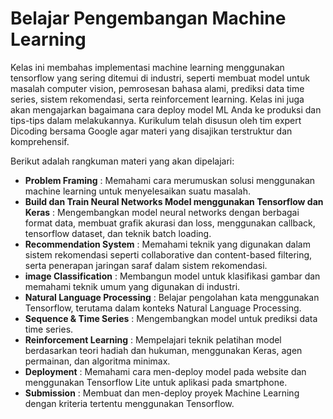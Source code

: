 # Belajar Pengembangan Machine Learning

Kelas ini membahas implementasi machine learning menggunakan tensorflow yang sering ditemui di industri, seperti membuat model untuk masalah computer vision, pemrosesan bahasa alami, prediksi data time series, sistem rekomendasi, serta reinforcement learning. Kelas ini juga akan mengajarkan bagaimana cara deploy model ML Anda ke produksi dan tips-tips dalam melakukannya. Kurikulum telah disusun oleh tim expert Dicoding bersama Google agar materi yang disajikan terstruktur dan komprehensif.

Berikut adalah rangkuman materi yang akan dipelajari:
-  **Problem Framing** : Memahami cara merumuskan solusi menggunakan machine learning untuk menyelesaikan suatu masalah.
-  **Build dan Train Neural Networks Model menggunakan Tensorflow dan Keras** : Mengembangkan model neural networks dengan berbagai format data, membuat grafik akurasi dan loss, menggunakan callback, tensorflow dataset, dan teknik batch loading.
-  **Recommendation System** : Memahami teknik yang digunakan dalam sistem rekomendasi seperti collaborative dan content-based filtering, serta penerapan jaringan saraf dalam sistem rekomendasi.
-  **image Classification** : Membangun model untuk klasifikasi gambar dan memahami teknik umum yang digunakan di industri.
-  **Natural Language Processing** : Belajar pengolahan kata menggunakan Tensorflow, terutama dalam konteks Natural Language Processing.
-  **Sequence & Time Series** : Mengembangkan model untuk prediksi data time series.
-  **Reinforcement Learning** : Mempelajari teknik pelatihan model berdasarkan teori hadiah dan hukuman, menggunakan Keras, agen permainan, dan algoritma minimax.
-  **Deployment** : Memahami cara men-deploy model pada website dan menggunakan Tensorflow Lite untuk aplikasi pada smartphone.
-  **Submission** : Membuat dan men-deploy proyek Machine Learning dengan kriteria tertentu menggunakan Tensorflow.
